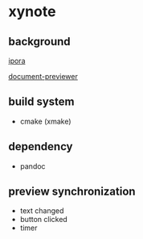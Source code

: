 # xynote

## background

[ipora](https://git.nju.edu.cn/iori_ichinose/ipora)

[document-previewer](https://github.com/VGalaxies/document-previewer)

## build system

- cmake (xmake)

## dependency

- pandoc

## preview synchronization

- text changed
- button clicked
- timer